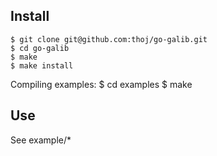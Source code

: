 Install
--------
	$ git clone git@github.com:thoj/go-galib.git
	$ cd go-galib
	$ make
	$ make install

Compiling examples:
	$ cd examples
	$ make

Use
--------
See example/*

	
